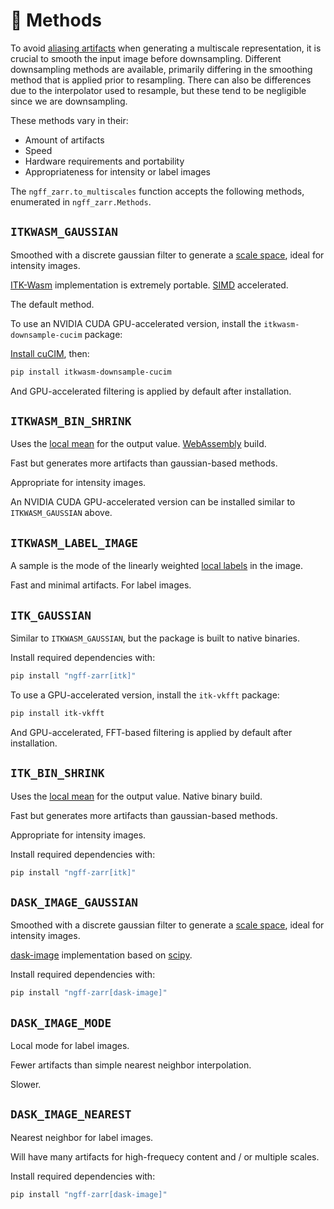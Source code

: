 # 🔖 Methods

To avoid [aliasing artifacts] when generating a multiscale representation, it is
crucial to smooth the input image before downsampling. Different downsampling
methods are available, primarily differing in the smoothing method that is
applied prior to resampling. There can also be differences due to the
interpolator used to resample, but these tend to be negligible since we are
downsampling.

These methods vary in their:

- Amount of artifacts
- Speed
- Hardware requirements and portability
- Appropriateness for intensity or label images

The `ngff_zarr.to_multiscales` function accepts the following methods,
enumerated in `ngff_zarr.Methods`.

## `ITKWASM_GAUSSIAN`

Smoothed with a discrete gaussian filter to generate a [scale space], ideal for
intensity images.

[ITK-Wasm] implementation is extremely portable. [SIMD] accelerated.

The default method.

To use an NVIDIA CUDA GPU-accelerated version, install the
`itkwasm-downsample-cucim` package:

[Install cuCIM](https://github.com/rapidsai/cucim?tab=readme-ov-file#install-cucim),
then:

```sh
pip install itkwasm-downsample-cucim
```

And GPU-accelerated filtering is applied by default after installation.

## `ITKWASM_BIN_SHRINK`

Uses the [local mean] for the output value. [WebAssembly] build.

Fast but generates more artifacts than gaussian-based methods.

Appropriate for intensity images.

An NVIDIA CUDA GPU-accelerated version can be installed similar to
`ITKWASM_GAUSSIAN` above.

## `ITKWASM_LABEL_IMAGE`

A sample is the mode of the linearly weighted [local labels] in the image.

Fast and minimal artifacts. For label images.

## `ITK_GAUSSIAN`

Similar to `ITKWASM_GAUSSIAN`, but the package is built to native binaries.

Install required dependencies with:

```sh
pip install "ngff-zarr[itk]"
```

To use a GPU-accelerated version, install the `itk-vkfft` package:

```sh
pip install itk-vkfft
```

And GPU-accelerated, FFT-based filtering is applied by default after
installation.

## `ITK_BIN_SHRINK`

Uses the [local mean] for the output value. Native binary build.

Fast but generates more artifacts than gaussian-based methods.

Appropriate for intensity images.

Install required dependencies with:

```sh
pip install "ngff-zarr[itk]"
```

## `DASK_IMAGE_GAUSSIAN`

Smoothed with a discrete gaussian filter to generate a [scale space], ideal for
intensity images.

[dask-image] implementation based on [scipy].

Install required dependencies with:

```sh
pip install "ngff-zarr[dask-image]"
```

## `DASK_IMAGE_MODE`

Local mode for label images.

Fewer artifacts than simple nearest neighbor interpolation.

Slower.

## `DASK_IMAGE_NEAREST`

Nearest neighbor for label images.

Will have many artifacts for high-frequecy content and / or multiple scales.

Install required dependencies with:

```sh
pip install "ngff-zarr[dask-image]"
```

[aliasing artifacts]:
  https://en.wikipedia.org/wiki/Nyquist%E2%80%93Shannon_sampling_theorem
[dask-image]: https://image.dask.org/
[ITK-Wasm]: https://wasm.itk.orghttps://image.dask.org/
[local mean]: https://doi.org/10.54294/p39qox
[local labels]: https://doi.org/10.54294/nr6iii
[SIMD]: https://en.wikipedia.org/wiki/Single_instruction,_multiple_data
[scale space]: https://en.wikipedia.org/wiki/Scale_space
[scipy]: https://scipy.org/
[WebAssembly]: https://webassembly.org/

